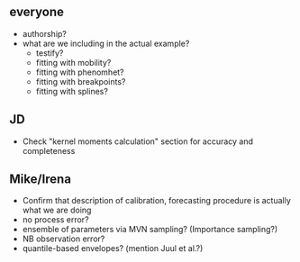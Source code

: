 ## everyone

- authorship?
- what are we including in the actual example?
   - testify?
   - fitting with mobility?
   - fitting with phenomhet?
   - fitting with breakpoints?
   - fitting with splines?

## JD

- Check "kernel moments calculation" section for accuracy and completeness

## Mike/Irena

- Confirm that description of calibration, forecasting procedure is actually what we are doing
- no process error? 
- ensemble of parameters via MVN sampling? (Importance sampling?)
- NB observation error?
- quantile-based envelopes? (mention Juul et al.?)

